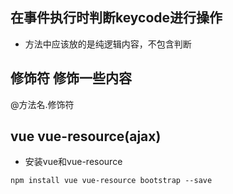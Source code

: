 ## 在事件执行时判断keycode进行操作
- 方法中应该放的是纯逻辑内容，不包含判断

## 修饰符 修饰一些内容
@方法名.修饰符

## vue vue-resource(ajax)
- 安装vue和vue-resource
```
npm install vue vue-resource bootstrap --save
```